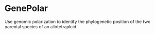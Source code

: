# GenePolar
Use genomic polarization to identify the phylogenetic position of the two parental species of an allotetraploid
